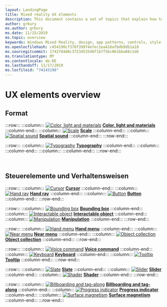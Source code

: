 ```yaml
---
layout: LandingPage
title: Mixed reality UX elements
description: This document contains a set of topics that explain how to design for Windows head-mounted displays.
author: grbury
ms.author: grbury
ms.date: 11/15/2019
ms.topic: overview
keywords: Windows Mixed Reality, design, app patterns, controls, style, HoloLens, interaction, UX elements, behaviors, building blocks
ms.openlocfilehash: c454190cf376f39974efec1ea416afbdb9db1a10
ms.sourcegitcommit: 17427d4d8c3723d53540f1b7f5bc061bba08c1d6
ms.translationtype: MT
ms.contentlocale: de-DE
ms.lasthandoff: 11/17/2019
ms.locfileid: "74143198"
---
```

# <a name="ux-elements-overview"></a>UX elements overview

## <a name="style"></a>Format

:::row:::
    :::column:::
       [![Color, light and materials](images/640px-fragments.jpg)](color,-light-and-materials.md) **[Color, light and materials](color,-light-and-materials.md)**
    :::column-end:::
    :::column:::
       [![Scale](images/volvo-cars-microsoft-hololens-experience01-640px.jpg)](scale.md) **[Scale](scale.md)**
    :::column-end:::
    :::column:::
       [![Spatial sound](images/SpatialAudio.gif)](spatial-sound.md) **[Spatial sound](spatial-sound.md)**
    :::column-end:::
:::row-end:::

:::row:::
    :::column:::
       [![Typography](images/text_in_unity_viewingangle.jpg)](typography.md) **[Typography](typography.md)**
    :::column-end:::
    :::column:::
    :::column-end:::
    :::column:::
    :::column-end:::
:::row-end:::

<br>

## <a name="controls-and-behaviors"></a>Steuerelemente und Verhaltensweisen

:::row:::
    :::column:::
       [![Cursor](images/UX/UX_Hero_Cursor.jpg)](cursors.md) **[Cursor](cursors.md)**
    :::column-end:::
    :::column:::
       [![Hand ray](images/UX/UX_Hero_HandRay.jpg)](point-and-commit.md) **[Hand ray](point-and-commit.md)**
    :::column-end:::
    :::column:::
       [![Button](images/UX/UX_Hero_Button.jpg)](button.md) **[Button](button.md)**
    :::column-end:::
:::row-end:::

:::row:::
    :::column:::
       [![Bounding box](images/UX/UX_Hero_BoundingBox.jpg)](app-bar-and-bounding-box.md) **[Bounding box](app-bar-and-bounding-box.md)**
    :::column-end:::
    :::column:::
       [![Interactable object](images/UX/UX_Hero_Interactable.jpg)](interactable-object.md) **[Interactable object](interactable-object.md)**
    :::column-end:::
    :::column:::
       [![Manipulation](images/UX/UX_Hero_Manipulation.jpg)](direct-manipulation.md) **[Manipulation](direct-manipulation.md)**
    :::column-end:::
:::row-end:::

:::row:::
    :::column:::
       [![Hand menu](images/UX/UX_Hero_HandMenu.jpg)](hand-menu.md) **[Hand menu](hand-menu.md)**
    :::column-end:::
    :::column:::
       [![Near menu](images/UX/UX_Hero_NearMenu.jpg)](near-menu.md) **[Near menu](near-menu.md)**
    :::column-end:::
    :::column:::
       [![Object collection](images/UX/UX_Hero_ObjectCollection.jpg)](object-collection.md) **[Object collection](object-collection.md)**
    :::column-end:::
:::row-end:::

:::row:::
    :::column:::
       [![Voice command](images/UX/UX_Hero_VoiceCommand.jpg)](voice-input.md) **[Voice command](voice-input.md)**
    :::column-end:::
    :::column:::
       [![Keyboard](images/UX/UX_Hero_Keyboard.jpg)](keyboard.md) **[Keyboard](keyboard.md)**
    :::column-end:::
    :::column:::
       [![Tooltip](images/UX/UX_Hero_Tooltip.jpg)](tooltip.md) **[Tooltip](tooltip.md)**
    :::column-end:::
:::row-end:::

:::row:::
    :::column:::
       [![Slate](images/UX/UX_Hero_Slate.jpg)](slate.md) **[Slate](slate.md)**
    :::column-end:::
    :::column:::
       [![Slider](images/UX/UX_Hero_Slider.jpg)](slider.md) **[Slider](slider.md)**
    :::column-end:::
    :::column:::
        [![Shader](images/UX/UX_Hero_StandardShader.jpg)](shader.md) **[Shader](shader.md)**
    :::column-end:::
:::row-end:::

:::row:::
    :::column:::
        [![Billboarding and tag-along](images/UX/MRTK_TagAlong.gif)](billboarding-and-tag-along.md) **[Billboarding and tag-along](billboarding-and-tag-along.md)**
    :::column-end:::
    :::column:::
       [![Progress indicator](images/UX/MRTK_ProgressIndicator.gif)](progress.md) **[Progress indicator](progress.md)**
    :::column-end:::
    :::column:::
       [![Surface magnetism](images/UX/MRTK_SurfaceMagnetism.gif)](surface-magnetism.md) **[Surface magnetism](surface-magnetism.md)**
    :::column-end:::
:::row-end:::


<br>

<br>

